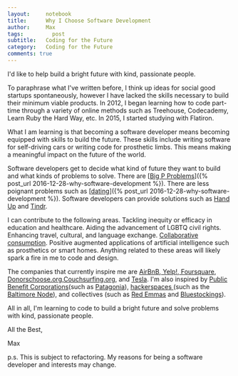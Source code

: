 ```yaml
---
layout:     notebook
title:      Why I Choose Software Development
author:     Max
tags:         post
subtitle:   Coding for the Future
category:   Coding for the Future
comments: true
---
```


I'd like to help build a bright future with kind, passionate people. 

To paraphrase what I've written before, I think up ideas for social good startups spontaneously, however I have lacked the skills necessary to build their minimum viable products. In 2012, I began learning how to code part-time through a variety of online methods such as Treehouse, Codecademy, Learn Ruby the Hard Way, etc. In 2015, I started studying with Flatiron. 

What I am learning is that becoming a software developer means becoming equipped with skills to build the future. These skills include writing software for self-driving cars or writing code for prosthetic limbs. This means making a meaningful impact on the future of the world. 

Software developers get to decide what kind of future they want to build and what kinds of problems to solve. There are [<a href="https://miter.mit.edu/the-unexotic-underclass/">Big P Problems</a>]({% post_url 2016-12-28-why-software-development %}). There are less poignant problems such as [<a href="https://gotinder.com">dating</a>]({% post_url 2016-12-28-why-software-development %}). Software developers can provide solutions such as <a href="https://handup.org/" >Hand Up</a> and <a href="http://www.gotinder.com/">Tindr</a>. 

I can contribute to the following areas. Tackling inequity or efficacy in education and healthcare. Aiding the advancement of LGBTQ civil rights. Enhancing travel, cultural, and language exchange. <a href=" https://www.amazon.com/Whats-Mine-Yours-Collaborative-Consumption/dp/0061963542/ref=sr_1_1?ie=UTF8&qid=1483566841&sr=8-1&keywords=what%27s+mine+is+yours">Collaborative consumption</a>. Positive augmented applications of artificial intelligence such as prosthetics or smart homes. Anything related to these areas will likely spark a fire in me to code and design. 

The companies that currently inspire me are <a href="http://www.airbnb.com/">AirBnB</a>,<a href="http://www.yelp.com/"> Yelp!</a>,<a href="http://www.foursquare.com/"> Foursquare</a>, <a href="http://www.donorschoose.org/">Donorschoose.org</a>,<a href="http://www.couchsurfing.com/">Couchsurfing.org</a>, and <a href="http://www.tesla.com/">Tesla</a>. I'm also inspired by <a href="https://en.wikipedia.org/wiki/Public-benefit_corporation">Public Benefit Corporations</a>(such as <a href="http://www.patagonia.com/">Patagonia</a>), <a href="https://en.wikipedia.org/wiki/Hackerspace">hackerspaces </a>(such as the <a href="http://www.baltimorenode.org/">Baltimore Node</a>), and collectives (such as <a href="http://www.redemmas.org/">Red Emmas</a> and <a href ="http://bluestockings.com/">Bluestockings</a>).  

All in all, I'm learning to code to build a bright future and solve problems with kind, passionate people. 


All the Best,

Max

p.s. This is subject to refactoring. My reasons for being a software developer and interests may change. 